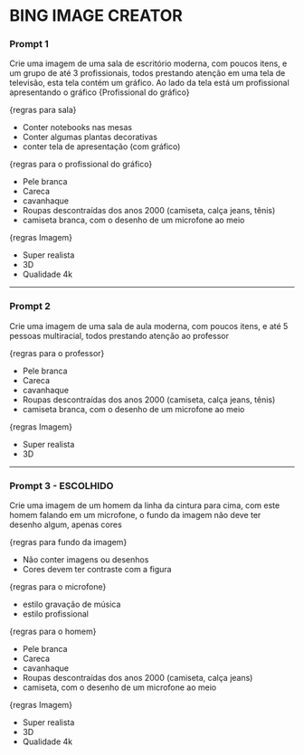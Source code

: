 # BING IMAGE CREATOR

### Prompt 1

Crie uma imagem de uma sala de escritório moderna, com poucos itens, e um grupo de até 3 profissionais, todos prestando atenção em uma tela de televisão, esta tela contém um gráfico. Ao lado da tela está um profissional apresentando o gráfico {Profissional do gráfico}

{regras para sala}
- Conter notebooks nas mesas
- Conter algumas plantas decorativas
- conter tela de apresentação (com gráfico)

{regras para o profissional do gráfico}
- Pele branca
- Careca
- cavanhaque 
- Roupas descontraídas dos anos 2000 (camiseta, calça jeans, tênis)
- camiseta branca, com o desenho de um microfone ao meio

{regras Imagem}
- Super realista
- 3D
- Qualidade 4k

-----

### Prompt 2

Crie uma imagem de uma sala de aula moderna, com poucos itens, e até 5 pessoas multiracial, todos prestando atenção ao professor

{regras para o professor}

- Pele branca
- Careca
- cavanhaque 
- Roupas descontraídas dos anos 2000 (camiseta, calça jeans, tênis)
- camiseta branca, com o desenho de um microfone ao meio

{regras Imagem}
- Super realista
- 3D

---

### **Prompt 3 - ESCOLHIDO**

Crie uma imagem de um homem da linha da cintura para cima, com este homem falando em um microfone, o fundo da imagem não deve ter desenho algum, apenas cores

{regras para fundo da imagem}
- Não conter imagens ou desenhos
- Cores devem ter contraste com a figura

{regras para o microfone}
- estilo gravação de música
- estilo profissional

{regras para o homem}
- Pele branca
- Careca
- cavanhaque 
- Roupas descontraídas dos anos 2000 (camiseta, calça jeans)
- camiseta, com o desenho de um microfone ao meio

{regras Imagem}
- Super realista
- 3D
- Qualidade 4k

